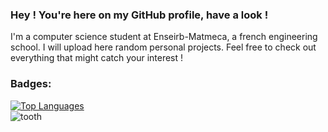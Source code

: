 ### Hey ! You're here on my GitHub profile, have a look !

I'm a computer science student at Enseirb-Matmeca, a french engineering school.
I will upload here random personal projects. Feel free to check out everything that might catch your interest !

<h3 align="left">Badges:</h3>
<body>
  <div class="row">
  <div class="column">
<a href="https://github.com/UnePatate5010">
  <img src="https://github-readme-stats.vercel.app/api/top-langs/?username=UnePatate5010&layout=donut-vertical&langs_count=10&theme=radical&hide_border=true&locale=en&custom_title=Top%20%Languages" alt="Top Languages" >
</a>
      </div>
      <div class="column">
      <img src="./tooth.gif" alt="tooth">
      </div>
  </div>
</body>

